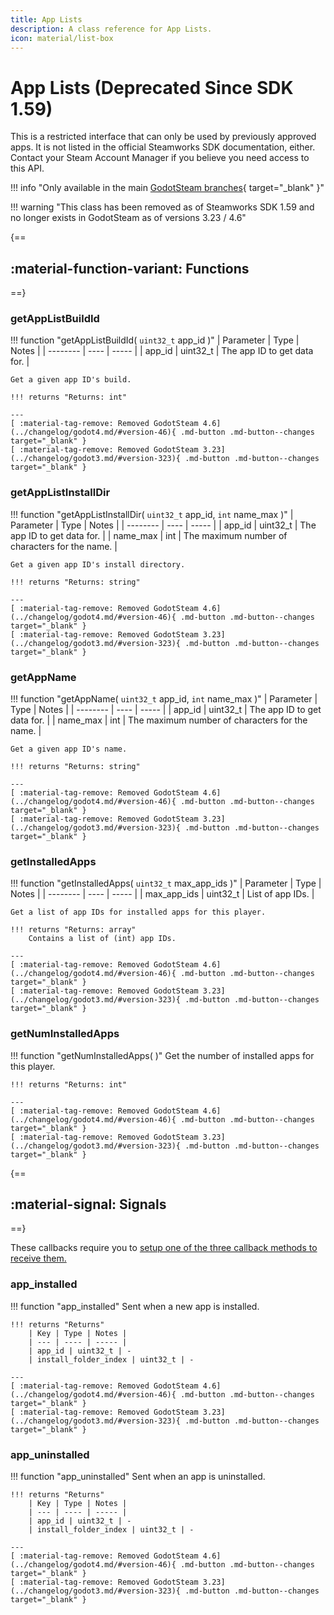 ```yaml
---
title: App Lists
description: A class reference for App Lists.
icon: material/list-box
---
```


# App Lists (Deprecated Since SDK 1.59)

This is a restricted interface that can only be used by previously approved apps. It is not listed in the official Steamworks SDK documentation, either. Contact your Steam Account Manager if you believe you need access to this API.

!!! info "Only available in the main [GodotSteam branches](https://github.com/GodotSteam/GodotSteam){ target="\_blank" }"

!!! warning "This class has been removed as of Steamworks SDK 1.59 and no longer exists in GodotSteam as of versions 3.23 / 4.6"

{==
## :material-function-variant: Functions
==}

### getAppListBuildId

!!! function "getAppListBuildId( `uint32_t` app_id )"
    | Parameter | Type | Notes |
    | -------- | ---- | ----- |
    | app_id | uint32_t | The app ID to get data for. |

    Get a given app ID's build. 

    !!! returns "Returns: int"

    ---
    [ :material-tag-remove: Removed GodotSteam 4.6](../changelog/godot4.md/#version-46){ .md-button .md-button--changes target="_blank" }
    [ :material-tag-remove: Removed GodotSteam 3.23](../changelog/godot3.md/#version-323){ .md-button .md-button--changes target="_blank" }

### getAppListInstallDir

!!! function "getAppListInstallDir( `uint32_t` app_id, `int` name_max )"
    | Parameter | Type | Notes |
    | -------- | ---- | ----- |
    | app_id | uint32_t | The app ID to get data for. |
    | name_max | int | The maximum number of characters for the name. |

    Get a given app ID's install directory.

    !!! returns "Returns: string"

    ---
    [ :material-tag-remove: Removed GodotSteam 4.6](../changelog/godot4.md/#version-46){ .md-button .md-button--changes target="_blank" }
    [ :material-tag-remove: Removed GodotSteam 3.23](../changelog/godot3.md/#version-323){ .md-button .md-button--changes target="_blank" }

### getAppName

!!! function "getAppName( `uint32_t` app_id, `int` name_max )"
    | Parameter | Type | Notes |
    | -------- | ---- | ----- |
    | app_id | uint32_t | The app ID to get data for. |
    | name_max | int | The maximum number of characters for the name. |

    Get a given app ID's name. 

    !!! returns "Returns: string"

    ---
    [ :material-tag-remove: Removed GodotSteam 4.6](../changelog/godot4.md/#version-46){ .md-button .md-button--changes target="_blank" }
    [ :material-tag-remove: Removed GodotSteam 3.23](../changelog/godot3.md/#version-323){ .md-button .md-button--changes target="_blank" }

### getInstalledApps

!!! function "getInstalledApps( `uint32_t` max_app_ids )"
    | Parameter | Type | Notes |
    | -------- | ---- | ----- |
    | max_app_ids | uint32_t | List of app IDs. |

    Get a list of app IDs for installed apps for this player. 

    !!! returns "Returns: array"
        Contains a list of (int) app IDs.

    ---
    [ :material-tag-remove: Removed GodotSteam 4.6](../changelog/godot4.md/#version-46){ .md-button .md-button--changes target="_blank" }
    [ :material-tag-remove: Removed GodotSteam 3.23](../changelog/godot3.md/#version-323){ .md-button .md-button--changes target="_blank" }

### getNumInstalledApps

!!! function "getNumInstalledApps( )"
    Get the number of installed apps for this player. 

    !!! returns "Returns: int"

    ---
    [ :material-tag-remove: Removed GodotSteam 4.6](../changelog/godot4.md/#version-46){ .md-button .md-button--changes target="_blank" }
    [ :material-tag-remove: Removed GodotSteam 3.23](../changelog/godot3.md/#version-323){ .md-button .md-button--changes target="_blank" }

{==
## :material-signal: Signals
==}

These callbacks require you to [setup one of the three callback methods to receive them.](https://godotsteam.com/tutorials/initializing/#callbacks)

### app_installed

!!! function "app_installed"
	Sent when a new app is installed.

	!!! returns "Returns"
        | Key | Type | Notes |
        | --- | ---- | ----- |
    	| app_id | uint32_t | -
        | install_folder_index | uint32_t | -

    ---
    [ :material-tag-remove: Removed GodotSteam 4.6](../changelog/godot4.md/#version-46){ .md-button .md-button--changes target="_blank" }
    [ :material-tag-remove: Removed GodotSteam 3.23](../changelog/godot3.md/#version-323){ .md-button .md-button--changes target="_blank" }

### app_uninstalled

!!! function "app_uninstalled"
	Sent when an app is uninstalled.

	!!! returns "Returns"
        | Key | Type | Notes |
        | --- | ---- | ----- |
        | app_id | uint32_t | -
        | install_folder_index | uint32_t | -

    ---
    [ :material-tag-remove: Removed GodotSteam 4.6](../changelog/godot4.md/#version-46){ .md-button .md-button--changes target="_blank" }
    [ :material-tag-remove: Removed GodotSteam 3.23](../changelog/godot3.md/#version-323){ .md-button .md-button--changes target="_blank" }